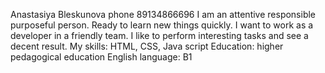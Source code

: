 Anastasiya Bleskunova
phone 89134866696
I am an attentive responsible purposeful person. 
Ready to learn new things quickly.
I want to work as a developer in a friendly team.
I like to perform interesting tasks and see a decent result.
My skills: HTML, CSS, Java script
Education: higher pedagogical education
English language: B1